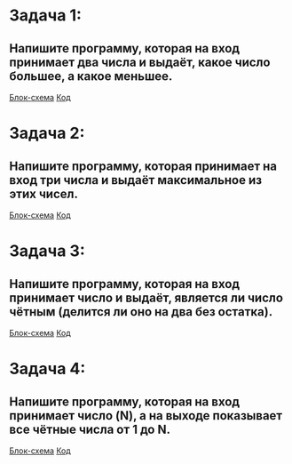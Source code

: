 # Задача 1: 
## Напишите программу, которая на вход принимает два числа и выдаёт, какое число большее, а какое меньшее.

[Блок-схема](https://github.com/nondusty1/Homework/blob/master/HW1/Task1/task1.drawio.png)
[Код](https://github.com/nondusty1/Homework/blob/master/HW1/Task1/Program.cs)

# Задача 2: 
## Напишите программу, которая принимает на вход три числа и выдаёт максимальное из этих чисел.

[Блок-схема](https://github.com/nondusty1/Homework/blob/master/HW1/Task2/task2.drawio.png)
[Код](https://github.com/nondusty1/Homework/blob/master/HW1/Task2/Program.cs)

# Задача 3: 
## Напишите программу, которая на вход принимает число и выдаёт, является ли число чётным (делится ли оно на два без остатка).

[Блок-схема]()
[Код]( )

# Задача 4: 
## Напишите программу, которая на вход принимает число (N), а на выходе показывает все чётные числа от 1 до N.

[Блок-схема]()
[Код]()
